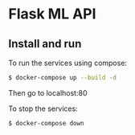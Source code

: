 # Flask ML API

## Install and run

To run the services using compose:

```bash
$ docker-compose up --build -d
```
Then go to localhost:80


To stop the services:

```bash
$ docker-compose down

